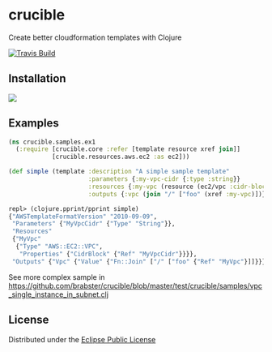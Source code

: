 # crucible

Create better cloudformation templates with Clojure

[![Travis Build](https://travis-ci.org/brabster/crucible.svg?branch=master)](https://travis-ci.org/brabster/crucible)

## Installation

![](https://clojars.org/crucible/latest-version.svg)

## Examples

```clojure
(ns crucible.samples.ex1
  (:require [crucible.core :refer [template resource xref join]]
            [crucible.resources.aws.ec2 :as ec2]))

(def simple (template :description "A simple sample template"
                      :parameters {:my-vpc-cidr {:type :string}}
                      :resources {:my-vpc (resource (ec2/vpc :cidr-block (xref :my-vpc-cidr)))}
                      :outputs {:vpc (join "/" ["foo" (xref :my-vpc)])}))


```

```clojure
repl> (clojure.pprint/pprint simple)
{"AWSTemplateFormatVersion" "2010-09-09",
 "Parameters" {"MyVpcCidr" {"Type" "String"}},
 "Resources"
 {"MyVpc"
  {"Type" "AWS::EC2::VPC",
   "Properties" {"CidrBlock" {"Ref" "MyVpcCidr"}}}},
 "Outputs" {"Vpc" {"Value" {"Fn::Join" ["/" ["foo" {"Ref" "MyVpc"}]]}}}}
```

See more complex sample in https://github.com/brabster/crucible/blob/master/test/crucible/samples/vpc_single_instance_in_subnet.clj

## License

Distributed under the [Eclipse Public License](http://opensource.org/licenses/eclipse-1.0.php)
